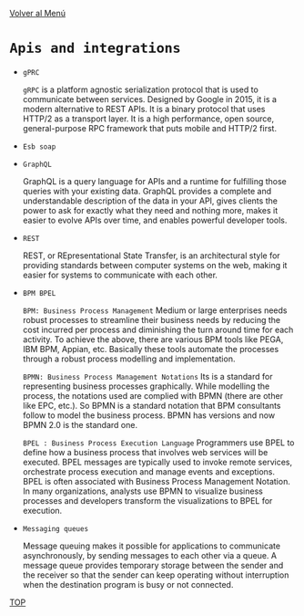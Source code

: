 [Volver al Menú](./root.md)

# `Apis and integrations`

- `gPRC`

  `gRPC` is a platform agnostic serialization protocol that is used to communicate between services. Designed by Google in 2015, it is a modern alternative to REST APIs. It is a binary protocol that uses HTTP/2 as a transport layer. It is a high performance, open source, general-purpose RPC framework that puts mobile and HTTP/2 first.

- `Esb soap`

- `GraphQL`

  GraphQL is a query language for APIs and a runtime for fulfilling those queries with your existing data. GraphQL provides a complete and understandable description of the data in your API, gives clients the power to ask for exactly what they need and nothing more, makes it easier to evolve APIs over time, and enables powerful developer tools.

- `REST`

  REST, or REpresentational State Transfer, is an architectural style for providing standards between computer systems on the web, making it easier for systems to communicate with each other.

- `BPM BPEL`

  `BPM: Business Process Management`
  Medium or large enterprises needs robust processes to streamline their business needs by reducing the cost incurred per process and diminishing the turn around time for each activity. To achieve the above, there are various BPM tools like PEGA, IBM BPM, Appian, etc. Basically these tools automate the processes through a robust process modelling and implementation.

  `BPMN: Business Process Management Notations`
  Its is a standard for representing business processes graphically. While modelling the process, the notations used are complied with BPMN (there are other like EPC, etc.). So BPMN is a standard notation that BPM consultants follow to model the business process. BPMN has versions and now BPMN 2.0 is the standard one.

  `BPEL : Business Process Execution Language`
  Programmers use BPEL to define how a business process that involves web services will be executed. BPEL messages are typically used to invoke remote services, orchestrate process execution and manage events and exceptions. BPEL is often associated with Business Process Management Notation. In many organizations, analysts use BPMN to visualize business processes and developers transform the visualizations to BPEL for execution.

- `Messaging queues`

  Message queuing makes it possible for applications to communicate asynchronously, by sending messages to each other via a queue. A message queue provides temporary storage between the sender and the receiver so that the sender can keep operating without interruption when the destination program is busy or not connected.

[TOP](#apis-and-integrations)
